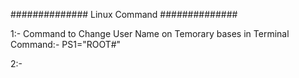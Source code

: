 ############## Linux Command ##############

1:- Command to Change User Name on Temorary bases in Terminal
    Command:- PS1="ROOT#"

2:- 